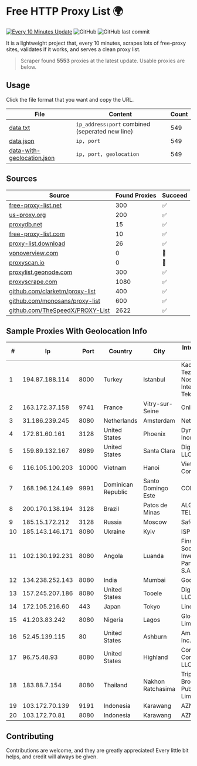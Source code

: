 
# Free HTTP Proxy List 🌍

[![Every 10 Minutes Update](https://github.com/mertguvencli/http-proxy-list/actions/workflows/main.yml/badge.svg?branch=main)](https://github.com/mertguvencli/http-proxy-list/actions/workflows/main.yml)
![GitHub](https://img.shields.io/github/license/mertguvencli/http-proxy-list)
![GitHub last commit](https://img.shields.io/github/last-commit/mertguvencli/http-proxy-list)

It is a lightweight project that, every 10 minutes, scrapes lots of free-proxy sites, validates if it works, and serves a clean proxy list.


> Scraper found **5553** proxies at the latest update. Usable proxies are below.

## Usage

Click the file format that you want and copy the URL.


|File|Content|Count|
|----|-------|-----|
|[data.txt](https://raw.githubusercontent.com/mertguvencli/http-proxy-list/main/proxy-list/data.txt)|`ip_address:port` combined (seperated new line)|549|
|[data.json](https://raw.githubusercontent.com/mertguvencli/http-proxy-list/main/proxy-list/data.json)|`ip, port`|549|
|[data-with-geolocation.json](https://raw.githubusercontent.com/mertguvencli/http-proxy-list/main/proxy-list/data-with-geolocation.json)|`ip, port, geolocation`|549|

## Sources

|Source|Found Proxies|Succeed|
|------|-------------|-------|
|[free-proxy-list.net](https://free-proxy-list.net)|300|✅|
|[us-proxy.org](https://www.us-proxy.org)|200|✅|
|[proxydb.net](http://proxydb.net)|15|✅|
|[free-proxy-list.com](https://free-proxy-list.com/?page=&port=&type%5B%5D=http&type%5B%5D=https&up_time=0&search=Search)|10|✅|
|[proxy-list.download](https://www.proxy-list.download/HTTP)|26|✅|
|[vpnoverview.com](https://vpnoverview.com/privacy/anonymous-browsing/free-proxy-servers)|0|🚫|
|[proxyscan.io](https://www.proxyscan.io)|0|🚫|
|[proxylist.geonode.com](https://proxylist.geonode.com/api/proxy-list?limit=300&page=1&sort_by=lastChecked&sort_type=desc&protocols=http,https)|300|✅|
|[proxyscrape.com](https://api.proxyscrape.com/v2/?request=displayproxies&protocol=http&timeout=10000&country=all&ssl=all&anonymity=all)|1080|✅|
|[github.com/clarketm/proxy-list](https://raw.githubusercontent.com/clarketm/proxy-list/master/proxy-list-raw.txt)|400|✅|
|[github.com/monosans/proxy-list](https://raw.githubusercontent.com/monosans/proxy-list/main/proxies/http.txt)|600|✅|
|[github.com/TheSpeedX/PROXY-List](https://raw.githubusercontent.com/TheSpeedX/PROXY-List/master/http.txt)|2622|✅|


## Sample Proxies With Geolocation Info

|#|Ip|Port|Country|City|Internet Service Provider|
|-|--|----|-------|----|-------------------------|
|1|194.87.188.114|8000|Turkey|Istanbul|Kadir Huseyin Tezcan Nosspeed Internet Teknolojileri|
|2|163.172.37.158|9741|France|Vitry-sur-Seine|Online S.A.S.|
|3|31.186.239.245|8080|Netherlands|Amsterdam|NetSkope Inc|
|4|172.81.60.161|3128|United States|Phoenix|Dynu Systems Incorporated|
|5|159.89.132.167|8989|United States|Santa Clara|DigitalOcean, LLC|
|6|116.105.100.203|10000|Vietnam|Hanoi|Viettel Corporation|
|7|168.196.124.149|9991|Dominican Republic|Santo Domingo Este|COMCAST-SRL|
|8|200.170.138.194|3128|Brazil|Patos de Minas|ALGAR TELECOM S/A|
|9|185.15.172.212|3128|Russia|Moscow|SafeData LLC|
|10|185.143.146.171|8080|Ukraine|Kyiv|ISP UTELS|
|11|102.130.192.231|8080|Angola|Luanda|Finstar - Sociedade de Investimento e Participacoes S.A|
|12|134.238.252.143|8080|India|Mumbai|Google LLC|
|13|157.245.207.186|8080|United States|Tooele|DigitalOcean, LLC|
|14|172.105.216.60|443|Japan|Tokyo|Linode, LLC|
|15|41.203.83.242|8080|Nigeria|Lagos|Globacom Limited|
|16|52.45.139.115|80|United States|Ashburn|Amazon.com, Inc.|
|17|96.75.48.93|8080|United States|Highland|Comcast Cable Communications, LLC|
|18|183.88.7.154|8080|Thailand|Nakhon Ratchasima|Triple T Broadband Public Company Limited|
|19|103.172.70.139|9191|Indonesia|Karawang|AZNET|
|20|103.172.70.81|8080|Indonesia|Karawang|AZNET|



## Contributing

Contributions are welcome, and they are greatly appreciated! Every
little bit helps, and credit will always be given.

